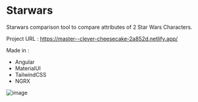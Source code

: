 # Starwars

Starwars comparison tool to compare attributes of 2 Star Wars Characters. 

Project URL : https://master--clever-cheesecake-2a852d.netlify.app/

Made in : 
- Angular
- MaterialUI
- TailwindCSS
- NGRX

![image](https://github.com/Delian4o-web/swapi-compare/assets/60667370/6e72505e-b8a6-46c4-868e-0fb2c43b25c8)

